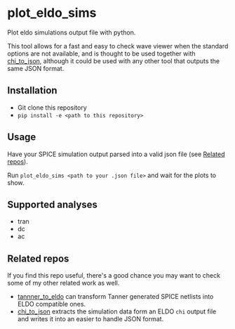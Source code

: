 # plot_eldo_sims
Plot eldo simulations output file with python.

This tool allows for a fast and easy to check wave viewer when the standard options are not available, and is thought to be used together with [chi_to_json](https://github.com/ftorres16/chi_to_json), although it could be used with any other tool that outputs the same JSON format.

## Installation

- Git clone this repository
- `pip install -e <path to this repository>`

## Usage

Have your SPICE simulation output parsed into a valid json file (see [Related repos](#Related-repos)).

Run `plot_eldo_sims <path to your .json file>` and wait for the plots to show.

## Supported analyses
- tran
- dc
- ac

## Related repos

If you find this repo useful, there's a good chance you may want to check some of my other related work as well.

- [tannner_to_eldo](https://github.com/ftorres16/tanner_to_eldo) can transform Tanner generated SPICE netlists into ELDO compatible ones.
- [chi_to_json](https://github.com/ftorres16/chi_to_json) extracts the simulation data form an ELDO `chi` output file and writes it into an easier to handle JSON format.
